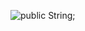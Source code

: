 ![public String;](https://user-images.githubusercontent.com/79877290/131430379-3a7612de-ad48-4dda-a6be-b382adeaf705.gif)



